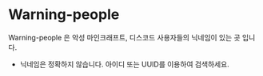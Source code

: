 # Warning-people
Warning-people 은 악성 마인크래프트, 디스코드 사용자들의 닉네임이 있는 곳 입니다.

* 닉네임은 정확하지 않습니다. 아이디 또는 UUID를 이용하여 검색하세요.
